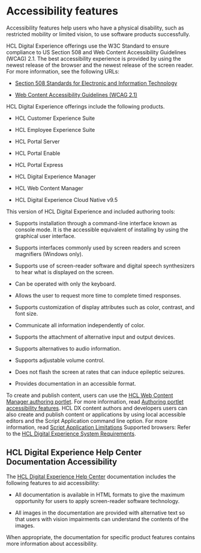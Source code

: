 # Accessibility features

Accessibility features help users who have a physical disability, such as restricted mobility or limited vision, to use software products successfully.

HCL Digital Experience offerings use the W3C Standard to ensure compliance to US Section 508 and Web Content Accessibility Guidelines (WCAG) 2.1. The best accessibility experience is provided by using the newest release of the browser and the newest release of the screen reader. For more information, see the following URLs:

-	[Section 508 Standards for Electronic and Information Technology](https://www.access-board.gov/guidelines-and-standards/communications-and-it/about-the-section-508-standards/section-508-standards/)

-	[Web Content Accessibility Guidelines (WCAG 2.1)](https://www.w3.org/TR/WCAG21/)     

HCL Digital Experience offerings include the following products.

-	HCL Customer Experience Suite

-	HCL Employee Experience Suite

-	HCL Portal Server

-	HCL Portal Enable

-	HCL Portal Express

-	HCL Digital Experience Manager

-	HCL Web Content Manager

-	HCL Digital Experience Cloud Native v9.5

This version of HCL Digital Experience and included authoring tools: 

-	Supports installation through a command-line interface known as console mode. It is the accessible equivalent of installing by using the graphical user interface.

-	Supports interfaces commonly used by screen readers and screen magnifiers (Windows only).

-	Supports use of screen-reader software and digital speech synthesizers to hear what is displayed on the screen.

-	Can be operated with only the keyboard.

-	Allows the user to request more time to complete timed responses.

-	Supports customization of display attributes such as color, contrast, and font size.

-	Communicate all information independently of color.

-	Supports the attachment of alternative input and output devices.

-	Supports alternatives to audio information.

-	Supports adjustable volume control.

-	Does not flash the screen at rates that can induce epileptic seizures.

-	Provides documentation in an accessible format.

To create and publish content, users can use the [HCL Web Content Manager authoring portlet](../../build_sites/create_sites/authoring_tools/site_auth_portlet.md). For more information, read [Authoring portlet accessibility features](../../manage_content/wcm_authoring/authoring_portlet/accessibility.md). HCL DX content authors and developers users can also create and publish content or applications by using local accessible editors and the Script Application command line option. For more information, read [Script Application Limitations](../../extend_dx/script_application/limitations.md)  Supported browsers: Refer to the [HCL Digital Experience System Requirements](../system_requirements/index.md).

## HCL Digital Experience Help Center Documentation Accessibility 

The [HCL Digital Experience Help Center](../product_overview/index.md) documentation includes the following features to aid accessibility:

-	All documentation is available in HTML formats to give the maximum opportunity for users to apply screen-reader software technology.

-	All images in the documentation are provided with alternative text so that users with vision impairments can understand the contents of the images.

When appropriate, the documentation for specific product features contains more information about accessibility.



